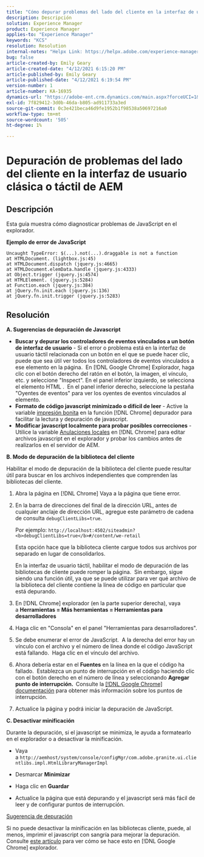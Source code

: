 ```yaml
---
title: "Cómo depurar problemas del lado del cliente en la interfaz de usuario clásica o táctil de AEM"
description: Descripción
solution: Experience Manager
product: Experience Manager
applies-to: "Experience Manager"
keywords: "KCS"
resolution: Resolution
internal-notes: "Helpx Link: https://helpx.adobe.com/experience-manager/kb/How-to-debug-javascript-errors-in-AEM.html"
bug: false
article-created-by: Emily Geary
article-created-date: "4/12/2021 6:15:20 PM"
article-published-by: Emily Geary
article-published-date: "4/12/2021 6:19:54 PM"
version-number: 1
article-number: KA-16935
dynamics-url: "https://adobe-ent.crm.dynamics.com/main.aspx?forceUCI=1&pagetype=entityrecord&etn=knowledgearticle&id=2eb50a08-bb9b-eb11-b1ac-000d3a3680d8"
exl-id: 7f829412-3d0b-46da-b805-ad911733a3ed
source-git-commit: 0c3e421beca46d9fe1952b1f98538a50697216a0
workflow-type: tm+mt
source-wordcount: '505'
ht-degree: 1%

---
```


# Depuración de problemas del lado del cliente en la interfaz de usuario clásica o táctil de AEM

## Descripción


Esta guía muestra cómo diagnosticar problemas de JavaScript en el explorador.

<b>Ejemplo de error de JavaScript</b>




```
Uncaught TypeError: $(...).not(...).draggable is not a function
at HTMLDocument. (lightbox.js:45)
at HTMLDocument.dispatch (jquery.js:4665)
at HTMLDocument.elemData.handle (jquery.js:4333)
at Object.trigger (jquery.js:4574)
at HTMLElement. (jquery.js:5284)
at Function.each (jquery.js:384)
at jQuery.fn.init.each (jquery.js:136)
at jQuery.fn.init.trigger (jquery.js:5283)
```



## Resolución


<b>A. Sugerencias de depuración de Javascript</b>

- <b>Buscar y depurar los controladores de eventos vinculados a un botón de interfaz de usuario</b> - Si el error o problema está en la interfaz de usuario táctil relacionada con un botón en el que se puede hacer clic, puede que sea útil ver todos los controladores de eventos vinculados a ese elemento en la página.  En [!DNL Google Chrome] Explorador, haga clic con el botón derecho del ratón en el botón, la imagen, el vínculo, etc. y seleccione &quot;Inspect&quot;. En el panel inferior izquierdo, se selecciona el elemento HTML .  En el panel inferior derecho, seleccione la pestaña &quot;Oyentes de eventos&quot; para ver los oyentes de eventos vinculados al elemento.
- <b>Formato de código javascript minimizado o difícil de leer</b> - Active la variable [impresión bonita](https://developers.google.com/web/tools/chrome-devtools/javascript/pretty-print) en la función [!DNL Chrome] depurador para facilitar la lectura y depuración de javascript.
- <b>Modificar javascript localmente para probar posibles correcciones</b> - Utilice la variable [Anulaciones locales](https://developers.google.com/web/updates/2018/01/devtools#overrides) en [!DNL Chrome] para editar archivos javascript en el explorador y probar los cambios antes de realizarlos en el servidor de AEM.


<b>B. Modo de depuración de la biblioteca del cliente</b>

Habilitar el modo de depuración de la biblioteca del cliente puede resultar útil para buscar en los archivos independientes que comprenden las bibliotecas del cliente.

1. Abra la página en [!DNL Chrome] Vaya a la página que tiene error.
2. En la barra de direcciones del final de la dirección URL, antes de cualquier anclaje de dirección URL, agregue este parámetro de cadena de consulta `debugClientLibs=true`.

   Por ejemplo: `http://localhost:4502/siteadmin?<b>debugClientLibs=true</b>#/content/we-retail`

   Esta opción hace que la biblioteca cliente cargue todos sus archivos por separado en lugar de consolidarlos.

   En la interfaz de usuario táctil, habilitar el modo de depuración de las bibliotecas de cliente puede romper la página.  Sin embargo, sigue siendo una función útil, ya que se puede utilizar para ver qué archivo de la biblioteca del cliente contiene la línea de código en particular que está depurando.
3. En [!DNL Chrome] explorador (en la parte superior derecha), vaya a <b>Herramientas = Más herramientas = Herramientas para desarrolladores</b>
4. Haga clic en &quot;Consola&quot; en el panel &quot;Herramientas para desarrolladores&quot;.
5. Se debe enumerar el error de JavaScript.  A la derecha del error hay un vínculo con el archivo y el número de línea donde el código JavaScript está fallando.  Haga clic en el vínculo del archivo.
6. Ahora debería estar en el <b>Fuentes</b> en la línea en la que el código ha fallado.  Establezca un punto de interrupción en el código haciendo clic con el botón derecho en el número de línea y seleccionando <b>Agregar punto de interrupción.  </b>Consulte la [[!DNL Google Chrome] documentación](https://developers.google.com/web/tools/chrome-devtools/javascript/breakpoints) para obtener más información sobre los puntos de interrupción.
7. Actualice la página y podrá iniciar la depuración de JavaScript.


<b>C. Desactivar minificación</b>

Durante la depuración, si el javascript se minimiza, le ayuda a formatearlo en el explorador o a desactivar la minificación.

- Vaya a `http://aemhost/system/console/configMgr/com.adobe.granite.ui.clientlibs.impl.HtmlLibraryManagerImpl`


- Desmarcar <b>Minimizar</b>


- Haga clic en <b>Guardar</b>


- Actualice la página que está depurando y el javascript será más fácil de leer y de configurar puntos de interrupción.


<u>Sugerencia de depuración</u>

Si no puede desactivar la minificación en las bibliotecas cliente, puede, al menos, imprimir el javascript con sangría para mejorar la depuración. Consulte [este artículo](https://developers.google.com/web/tools/chrome-devtools/javascript/pretty-print) para ver cómo se hace esto en [!DNL Google Chrome] explorador.
